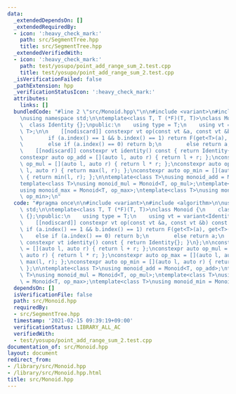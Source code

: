 ```yaml
---
data:
  _extendedDependsOn: []
  _extendedRequiredBy:
  - icon: ':heavy_check_mark:'
    path: src/SegmentTree.hpp
    title: src/SegmentTree.hpp
  _extendedVerifiedWith:
  - icon: ':heavy_check_mark:'
    path: test/yosupo/point_add_range_sum_2.test.cpp
    title: test/yosupo/point_add_range_sum_2.test.cpp
  _isVerificationFailed: false
  _pathExtension: hpp
  _verificationStatusIcon: ':heavy_check_mark:'
  attributes:
    links: []
  bundledCode: "#line 2 \"src/Monoid.hpp\"\n\n#include <variant>\n#include <algorithm>\n\
    \nusing namespace std;\n\ntemplate<class T, T (*F)(T, T)>\nclass Monoid {\n  \
    \  class Identity {};\npublic:\n    using type = T;\n    using vt = variant<Identity,\
    \ T>;\n\n    [[nodiscard]] constexpr vt op(const vt &a, const vt &b) const {\n\
    \        if (a.index() == 1 && b.index() == 1) return F(get<T>(a), get<T>(b));\n\
    \        else if (a.index() == 0) return b;\n        else return a;\n    };\n\
    \    [[nodiscard]] constexpr vt identity() const { return Identity{}; }\n};\n\n\
    constexpr auto op_add = [](auto l, auto r) { return l + r; };\nconstexpr auto\
    \ op_mul = [](auto l, auto r) { return l * r; };\nconstexpr auto op_max = [](auto\
    \ l, auto r) { return max(l, r); };\nconstexpr auto op_min = [](auto l, auto r)\
    \ { return min(l, r); };\n\ntemplate<class T>\nusing monoid_add = Monoid<T, op_add>;\n\
    template<class T>\nusing monoid_mul = Monoid<T, op_mul>;\ntemplate<class T>\n\
    using monoid_max = Monoid<T, op_max>;\ntemplate<class T>\nusing monoid_min = Monoid<T,\
    \ op_min>;\n"
  code: "#pragma once\n\n#include <variant>\n#include <algorithm>\n\nusing namespace\
    \ std;\n\ntemplate<class T, T (*F)(T, T)>\nclass Monoid {\n    class Identity\
    \ {};\npublic:\n    using type = T;\n    using vt = variant<Identity, T>;\n\n\
    \    [[nodiscard]] constexpr vt op(const vt &a, const vt &b) const {\n       \
    \ if (a.index() == 1 && b.index() == 1) return F(get<T>(a), get<T>(b));\n    \
    \    else if (a.index() == 0) return b;\n        else return a;\n    };\n    [[nodiscard]]\
    \ constexpr vt identity() const { return Identity{}; }\n};\n\nconstexpr auto op_add\
    \ = [](auto l, auto r) { return l + r; };\nconstexpr auto op_mul = [](auto l,\
    \ auto r) { return l * r; };\nconstexpr auto op_max = [](auto l, auto r) { return\
    \ max(l, r); };\nconstexpr auto op_min = [](auto l, auto r) { return min(l, r);\
    \ };\n\ntemplate<class T>\nusing monoid_add = Monoid<T, op_add>;\ntemplate<class\
    \ T>\nusing monoid_mul = Monoid<T, op_mul>;\ntemplate<class T>\nusing monoid_max\
    \ = Monoid<T, op_max>;\ntemplate<class T>\nusing monoid_min = Monoid<T, op_min>;"
  dependsOn: []
  isVerificationFile: false
  path: src/Monoid.hpp
  requiredBy:
  - src/SegmentTree.hpp
  timestamp: '2021-02-15 09:39:19+09:00'
  verificationStatus: LIBRARY_ALL_AC
  verifiedWith:
  - test/yosupo/point_add_range_sum_2.test.cpp
documentation_of: src/Monoid.hpp
layout: document
redirect_from:
- /library/src/Monoid.hpp
- /library/src/Monoid.hpp.html
title: src/Monoid.hpp
---
```

